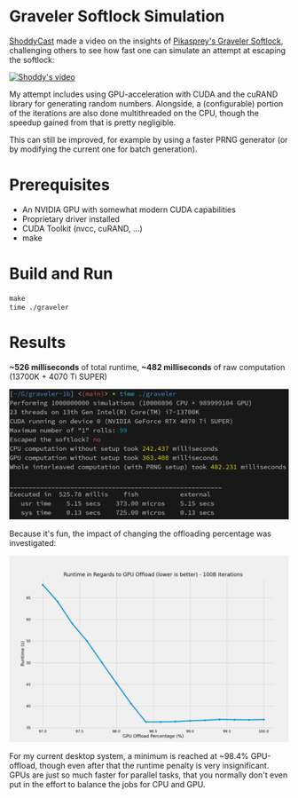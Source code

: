 # Graveler Softlock Simulation

[ShoddyCast](https://www.youtube.com/@ShoddyCast) made a video on the insights of
[Pikasprey's Graveler Softlock](https://youtu.be/GgMl4PrdQeo?si=xE0xzHgT_5jclcHb),
challenging others to see how fast one can simulate an attempt at escaping the softlock:

[![Shoddy's video](https://img.youtube.com/vi/M8C8dHQE2Ro/0.jpg)](https://www.youtube.com/watch?v=M8C8dHQE2Ro)

My attempt includes using GPU-acceleration with CUDA and the cuRAND library for generating random numbers.
Alongside, a (configurable) portion of the iterations are also done multithreaded on the CPU, though the speedup gained from that is pretty negligible.

This can still be improved, for example by using a faster PRNG generator (or by modifying the current one for batch generation).

# Prerequisites

* An NVIDIA GPU with somewhat modern CUDA capabilities
* Proprietary driver installed
* CUDA Toolkit (nvcc, cuRAND, ...)
* make


# Build and Run

```
make
time ./graveler
```

# Results

**~526 milliseconds** of total runtime, **~482 milliseconds** of raw computation (13700K + 4070 Ti SUPER)

![Results](results.png)

Because it's fun, the impact of changing the offloading percentage was investigated:

![Offload vs Runtime](investigation/results.png)

For my current desktop system, a minimum is reached at ~98.4% GPU-offload, though even after that the runtime penalty is very insignificant.
GPUs are just so much faster for parallel tasks, that you normally don't even put in the effort to balance the jobs for CPU and GPU.
